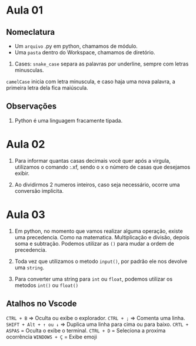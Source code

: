 # Aula 01

## Nomeclatura
- Um ``arquivo`` .py em python, chamamos de módulo.
- Uma ``pasta`` dentro do Workspace, chamamos de diretório.

1. Cases:
``snake_case`` separa as palavras por underline, sempre com letras minusculas.

``camelCase`` inicia com letra minuscula, e caso haja uma nova palavra, a primeira letra dela fica maiúscula.

## Observações
1. Python é uma linguagem fracamente tipada.


# Aula 02
1. Para informar quantas casas decimais você quer após a virgula, utilizamos o comando :.xf, sendo o x o número de casas que desejamos exibir.

2. Ao dividirmos 2 numeros inteiros, caso seja necessário, ocorre uma conversão implicita.


# Aula 03
1. Em python, no momento que vamos realizar alguma operação, existe uma precedencia. Como na matematica. Multiplicação e divisão, depois soma e subtração.
Podemos utilizar as ``()`` para mudar a ordem de precedencia.

2. Toda vez que utilizamos o metodo ``input()``, por padrão ele nos devolve uma ``string``.

3. Para converter uma string para ``int`` ou ``float``, podemos utilizar os metodos ``int()`` ou ``float()``

## Atalhos no Vscode
``CTRL + B`` => Oculta ou exibe o explorador.
``CTRL + ;`` => Comenta uma linha.
``SHIFT + Alt + ↑ ou ↓`` => Duplica uma linha para cima ou para baixo.
``CRTL + ASPAS`` = Oculta o exibe o terminal.
``CTRL + D`` = Seleciona a proxima ocorrência
``WINDOWS + Ç`` = Exibe emoji